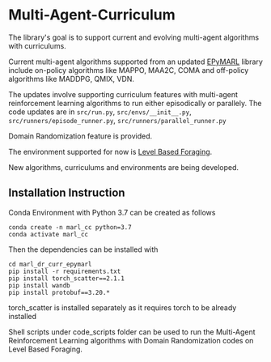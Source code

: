 # Multi-Agent-Curriculum

The library's goal is to support current and evolving multi-agent algorithms with curriculums. 

Current multi-agent algorithms supported from an updated [EPyMARL](https://github.com/uoe-agents/epymarl/) library include on-policy algorithms like MAPPO, MAA2C, COMA and off-policy algorithms like MADDPG, QMIX, VDN. 

The updates involve supporting curriculum features with multi-agent reinforcement learning algorithms to run either episodically or parallely. The code updates are in `src/run.py`, `src/envs/__init__.py`, `src/runners/episode_runner.py`, `src/runners/parallel_runner.py`

Domain Randomization feature is provided.

The environment supported for now is [Level Based Foraging](https://github.com/uoe-agents/lb-foraging).

New algorithms, curriculums and environments are being developed.

## Installation Instruction

Conda Environment with Python 3.7 can be created as follows

```
conda create -n marl_cc python=3.7
conda activate marl_cc
```

Then the dependencies can be installed with

```
cd marl_dr_curr_epymarl
pip install -r requirements.txt
pip install torch_scatter==2.1.1
pip install wandb
pip install protobuf==3.20.*
```

torch_scatter is installed separately as it requires torch to be already installed

Shell scripts under code_scripts folder can be used to run the Multi-Agent Reinforcement Learning algorithms with Domain Randomization codes on Level Based Foraging.
